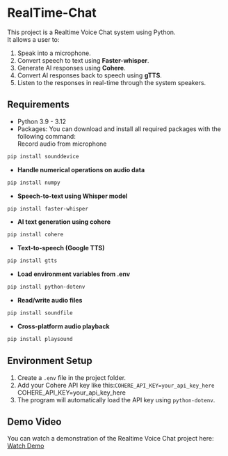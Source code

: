 # RealTime-Chat

This project is a Realtime Voice Chat system using Python.  
It allows a user to:  
1. Speak into a microphone.  
2. Convert speech to text using **Faster-whisper**.  
3. Generate AI responses using **Cohere**.  
4. Convert AI responses back to speech using **gTTS**.  
5. Listen to the responses in real-time through the system speakers.


## Requirements
- Python 3.9 - 3.12  
- Packages:
You can download and install all required packages with the following command:  
Record audio from microphone
```bash
pip install sounddevice
```
- **Handle numerical operations on audio data**
```bash
pip install numpy
```
- **Speech-to-text using Whisper model**
```bash
pip install faster-whisper
```
- **AI text generation using cohere**
```bash
pip install cohere
```
- **Text-to-speech (Google TTS)**
```bash
pip install gtts
```
- **Load environment variables from .env**
```bash
pip install python-dotenv
```
- **Read/write audio files**
```bash
pip install soundfile
```
- **Cross-platform audio playback**
```bash
pip install playsound
```
## Environment Setup

1. Create a `.env` file in the project folder.  
2. Add your Cohere API key like this:`COHERE_API_KEY=your_api_key_here`
COHERE_API_KEY=your_api_key_here
3. The program will automatically load the API key using `python-dotenv`.

## Demo Video

You can watch a demonstration of the Realtime Voice Chat project here:
[Watch Demo](demo_video.mp4)

